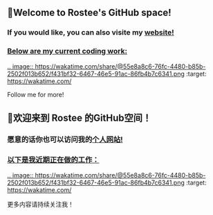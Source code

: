 ## 👋Welcome to Rostee's GitHub space!
### If you would like, you can also visite my <a href="rostyan.site">website</href>!
### Below are my current coding work:
.. image:: https://wakatime.com/share/@55e8a8c6-76fc-4480-b85b-2502f013b652/f431bf32-6467-46e5-91ac-86fb4b7c6341.png
    :target: https://wakatime.com/

Follow me for more!


## 👋欢迎来到 Rostee 的GitHub空间！
### 愿意的话你也可以访问我的<a href="rostyan.site">个人网站</href>!
### 以下是我近期正在做的工作：
.. image:: https://wakatime.com/share/@55e8a8c6-76fc-4480-b85b-2502f013b652/f431bf32-6467-46e5-91ac-86fb4b7c6341.png
    :target: https://wakatime.com/

更多内容请持续关注我！

